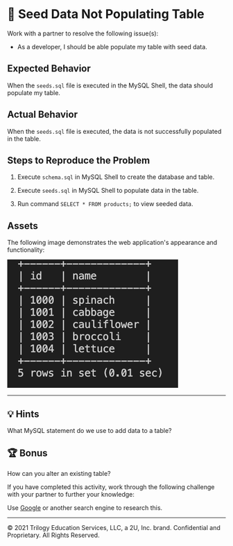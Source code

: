 # 🐛 Seed Data Not Populating Table

Work with a partner to resolve the following issue(s):

* As a developer, I should be able populate my table with seed data.

## Expected Behavior

When the `seeds.sql` file is executed in the MySQL Shell, the data should populate my table.

## Actual Behavior

When the `seeds.sql` file is executed, the data is not successfully populated in the table. 

## Steps to Reproduce the Problem

1. Execute `schema.sql` in MySQL Shell to create the database and table.

2. Execute `seeds.sql` in MySQL Shell to populate data in the table. 

3. Run command `SELECT * FROM products;` to view seeded data.

## Assets

The following image demonstrates the web application's appearance and functionality:

![Image of Completed Table](./assets/image_1.png)

---

## 💡 Hints

What MySQL statement do we use to add data to a table? 

## 🏆 Bonus

How can you alter an existing table? 

If you have completed this activity, work through the following challenge with your partner to further your knowledge:

Use [Google](https://www.google.com) or another search engine to research this.

---
© 2021 Trilogy Education Services, LLC, a 2U, Inc. brand. Confidential and Proprietary. All Rights Reserved.
